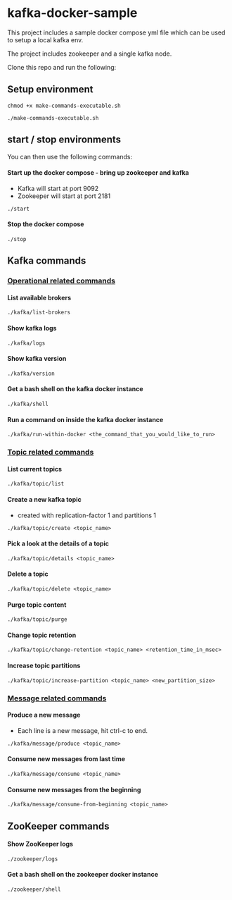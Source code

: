 # kafka-docker-sample

This project includes a sample docker compose yml file which can be used to setup a local kafka env.

The project includes zookeeper and a single kafka node.

Clone this repo and run the following:

## Setup environment
```
chmod +x make-commands-executable.sh

./make-commands-executable.sh
```
## start / stop environments

You can then use the following commands:

#### Start up the docker compose - bring up zookeeper and kafka
* Kafka will start at port 9092
* Zookeeper will start at port 2181

```
./start
```

#### Stop the docker compose
```
./stop
```


## Kafka commands

### <U>Operational related commands</U>

#### List available brokers
```
./kafka/list-brokers
```
#### Show kafka logs
```
./kafka/logs
```
#### Show kafka version
```
./kafka/version
```
#### Get a bash shell on the kafka docker instance
```
./kafka/shell
```
#### Run a command on inside the kafka docker instance
```
./kafka/run-within-docker <the_command_that_you_would_like_to_run>
```
### <U>Topic related commands</U>

#### List current topics
```
./kafka/topic/list
```
#### Create a new kafka topic
* created with replication-factor 1 and partitions 1
```
./kafka/topic/create <topic_name>
```
#### Pick a look at the details of a topic
```
./kafka/topic/details <topic_name>
```
#### Delete a topic
```
./kafka/topic/delete <topic_name>
```
#### Purge topic content
```
./kafka/topic/purge
```
#### Change topic retention
```
./kafka/topic/change-retention <topic_name> <retention_time_in_msec>
```
#### Increase topic partitions
```
./kafka/topic/increase-partition <topic_name> <new_partition_size>
```
### <U>Message related commands</U>
#### Produce a new message
* Each line is a new message, hit ctrl-c to end.
```
./kafka/message/produce <topic_name>
```
#### Consume new messages from last time
```
./kafka/message/consume <topic_name>
```
#### Consume new messages from the beginning
```
./kafka/message/consume-from-beginning <topic_name>
```


## ZooKeeper commands

#### Show ZooKeeper logs
```
./zookeeper/logs
```
#### Get a bash shell on the zookeeper docker instance
```
./zookeeper/shell
```
